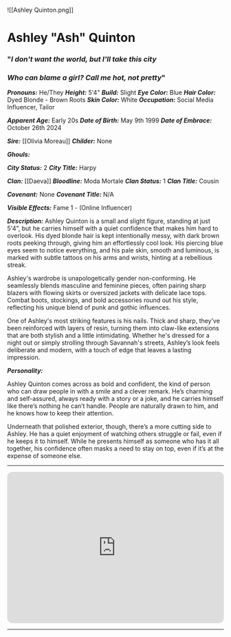 ![[Ashley Quinton.png]]
# Ashley "Ash" Quinton
### "*I don't want the world, but I'll take this city*
### *Who can blame a girl? Call me hot, not pretty*"

***Pronouns:*** He/They
***Height:*** 5'4"
***Build:*** Slight
***Eye Color:*** Blue
***Hair Color:*** Dyed Blonde - Brown Roots
***Skin Color:*** White
***Occupation:*** Social Media Influencer, Tailor

***Apparent Age:*** Early 20s
***Date of Birth:*** May 9th 1999
***Date of Embrace:*** October 26th 2024

***Sire:*** [[Olivia Moreau]]
***Childer:*** None

***Ghouls:***

***City Status:*** 2
***City Title:*** Harpy

***Clan:*** [[Daeva]]
***Bloodline:*** Moda Mortale
***Clan Status:*** 1
***Clan Title:*** Cousin

***Covenant:*** None
***Covenant Title:*** N/A

***Visible Effects:***
Fame 1 - (Online Influencer)

***Description:***
Ashley Quinton is a small and slight figure, standing at just 5'4", but he carries himself with a quiet confidence that makes him hard to overlook. His dyed blonde hair is kept intentionally messy, with dark brown roots peeking through, giving him an effortlessly cool look. His piercing blue eyes seem to notice everything, and his pale skin, smooth and luminous, is marked with subtle tattoos on his arms and wrists, hinting at a rebellious streak.

Ashley's wardrobe is unapologetically gender non-conforming. He seamlessly blends masculine and feminine pieces, often pairing sharp blazers with flowing skirts or oversized jackets with delicate lace tops. Combat boots, stockings, and bold accessories round out his style, reflecting his unique blend of punk and gothic influences.

One of Ashley's most striking features is his nails. Thick and sharp, they’ve been reinforced with layers of resin, turning them into claw-like extensions that are both stylish and a little intimidating. Whether he's dressed for a night out or simply strolling through Savannah's streets, Ashley’s look feels deliberate and modern, with a touch of edge that leaves a lasting impression.


***Personality:***

Ashley Quinton comes across as bold and confident, the kind of person who can draw people in with a smile and a clever remark. He’s charming and self-assured, always ready with a story or a joke, and he carries himself like there’s nothing he can’t handle. People are naturally drawn to him, and he knows how to keep their attention.

Underneath that polished exterior, though, there’s a more cutting side to Ashley. He has a quiet enjoyment of watching others struggle or fail, even if he keeps it to himself. While he presents himself as someone who has it all together, his confidence often masks a need to stay on top, even if it’s at the expense of someone else.

---

<iframe style="border-radius:12px" src="https://open.spotify.com/embed/playlist/4WwD5wepvgbDBp5P58i4Zj?utm_source=generator" width="100%" height="352" frameBorder="0" allowfullscreen="" allow="autoplay; clipboard-write; encrypted-media; fullscreen; picture-in-picture" loading="lazy"></iframe>

---

